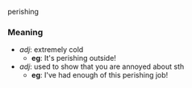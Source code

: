 perishing
### Meaning
+ _adj_: extremely cold
    + __eg__: It's perishing outside!
+ _adj_: used to show that you are annoyed about sth
    + __eg__: I've had enough of this perishing job!
